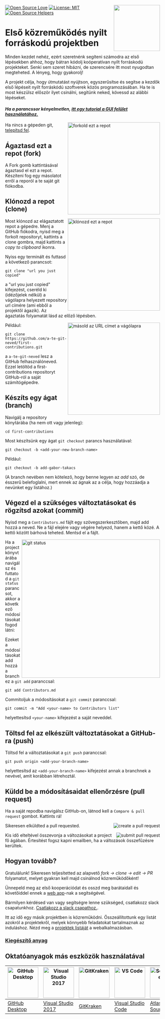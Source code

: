 [![Open Source Love](https://badges.frapsoft.com/os/v1/open-source.svg?v=103)](https://github.com/ellerbrock/open-source-badges/)
[<img align="right" width="150" src="https://firstcontributions.github.io/assets/Readme/join-slack-team.png">](https://join.slack.com/t/firstcontributors/shared_invite/zt-kpbyrmkk-JDkRtchcvRvQ0qK4iPmyvA)
[![License: MIT](https://img.shields.io/badge/License-MIT-green.svg)](https://opensource.org/licenses/MIT)
[![Open Source Helpers](https://www.codetriage.com/roshanjossey/first-contributions/badges/users.svg)](https://www.codetriage.com/roshanjossey/first-contributions)


# Első közreműködés nyilt forráskodú projektben

Minden kezdet nehéz, ezért szeretnénk segíteni számodra az első lépésekben ahhoz, hogy bátran kódolj koóperatívan nyilt forráskodú projekteket. Senki sem szeret hibázni, de szerencsére itt most nyugodtan megteheted. A lényeg, hogy gyakorolj!

A projekt célja, hogy útmutatást nyújtson, egyszerűsítse és segítse a kezdők első lépéseit nyilt forráskódú szoftverek közös programozásában. Ha te is most készülsz először ilyet csinálni, segítünk neked, kövessd az alábbi lépéseket.

#### *Ha a parancssor kényelmetlen, [itt egy tutorial a GUI felület használatához.]( #tutorials-using-other-tools )*

<img align="right" width="300" src="https://firstcontributions.github.io/assets/Readme/fork.png" alt="forkold ezt a repot" />

Ha nincs a gépeden git, [telepítsd fel]( https://help.github.com/articles/set-up-git/).

## Ágaztasd ezt a repot (fork)

A Fork gomb kattintásával ágaztasd el ezt a repot.
Készíteni fog egy másolatot erről a reporól a te saját git fiókodba.

## Klónozd a repot (clone)

<img align="right" width="300" src="https://firstcontributions.github.io/assets/Readme/clone.png" alt="klónozd ezt a repot" />

Most klónozd az elágaztatott repot a gépedre. Menj a GitHub fiókodra, nyisd meg a forkolt repositoryt, kattints a clone gombra, majd kattints a *copy to clipboard* ikonra.

Nyiss egy terminált és futtasd a következő parancsot:

```
git clone "url you just copied"
```
a "url you just copied" kifejezést, cseréld ki (idézőjelek nélkül) a vágólapra helyezett repository url címére (ami ebből a projektől ágazik). Az ágaztatás folyamatát lásd az előző lépésben.

<img align="right" width="300" src="https://firstcontributions.github.io/assets/Readme/copy-to-clipboard.png" alt="másold az URL címet a vágólapra" />

Például:
```
git clone https://github.com/a-te-git-neved/first-contributions.git
```
a `a-te-git-neved` lesz a GitHub felhasználóneved. Ezzel letöltöd a first-contributions repositoryt GitHub-ról a saját számítógépedre.

## Készíts egy ágat (branch)

Navigálj a repository könytárába (ha nem ott vagy jelenleg):

```
cd first-contributions
```
Most készítsünk egy ágat `git checkout` parancs használatával:
```
git checkout -b <add-your-new-branch-name>
```

Például:
```
git checkout -b add-gabor-takacs
```
(A branch nevében nem kötelező, hogy benne legyen az *add* szó, de ésszerű belefoglalni, mert ennek az ágnak az a célja, hogy hozzáadja a nevünket egy listához.)

## Végezd el a szükséges változtatásokat és rögzítsd azokat (commit)

Nyisd meg a `Contributors.md` fájlt egy szövegszerkesztőben, majd add hozzá a neved. Ne a fájl elejére vagy végére helyezd, hanem a kettő közé. A kettő között bárhová teheted. Mentsd el a fájlt.

<img align="right" width="450" src="https://firstcontributions.github.io/assets/Readme/git-status.png" alt="git status" />


Ha a project könyvtárába navigálsz és futtatod a `git status` parancsot, akkor a következő módosításokat fogod látni:


Ezeket a módosításokat add hozzá a branchez a `git add` paranccsal:

```
git add Contributors.md
```

Commitoljuk a módosításokat a `git commit` paranccsal:
```
git commit -m "Add <your-name> to Contributors list"
```
helyettesítsd `<your-name>` kifejezést a saját neveddel.

## Töltsd fel az elkészült változtatásokat a GitHub-ra (push)

Töltsd fel a változtatásokat a `git push` paranccsal:
```
git push origin <add-your-branch-name>
```
helyettesítsd az `<add-your-branch-name>` kifejezést annak a branchnek a nevével, amit korábban létrehoztál.

## Küldd be a módosításaidat ellenőrzésre (pull request)

Ha a saját repodba navigálsz GitHub-on, látnod kell a `Compare & pull request` gombot. Kattints rá!

<img style="float: right;" src="https://firstcontributions.github.io/assets/Readme/compare-and-pull.png" alt="create a pull request" />

Sikeresen elküldted a pull requested.

<img style="float: right;" src="https://firstcontributions.github.io/assets/Readme/submit-pull-request.png" alt="submit pull request" />

Kis idő elteltével összevonja a változásokat a project fő ágában. Értesítést fogsz kapni emailben, ha a változások összefűzésre kerültek.

## Hogyan tovább?

Gratulálunk! Sikeresen teljesítetted az alapvető _fork -> clone -> edit -> PR_ folyamatot, melyet gyakran kell majd csinálnod közreműködőként!

Ünnepeld meg az első kooperációdat és osszd meg barátaidall és követőiddel ennek a [web app](https://firstcontributions.github.io/#social-share)-nak a segítségével.

Bármilyen kérdésed van vagy segítségre lenne szükséged, csatlakozz slack csapatunkhoz. [Csatlakozz a slack csapathoz.](https://join.slack.com/t/firstcontributors/shared_invite/zt-kpbyrmkk-JDkRtchcvRvQ0qK4iPmyvA).

Itt az idő egy másik projektben is közreműködni. Összeállítottunk egy listát azokról a projektekről, melyek könnyebb feladatokat tartalmaznak az induláshoz. Nézd meg a [projektek listáját](https://firstcontributions.github.io/#project-list) a webalkalmazásban.

### [Kiegészítő anyag](../additional-material/git_workflow_scenarios/additional-material.md)


## Oktatóanyagok más eszközök használatával

|<a href="../github-desktop-tutorial.md"><img alt="GitHub Desktop" src="https://desktop.github.com/images/desktop-icon.svg" width="100"></a>|<a href="../github-windows-vs2017-tutorial.md"><img alt="Visual Studio 2017" src="https://upload.wikimedia.org/wikipedia/commons/c/cd/Visual_Studio_2017_Logo.svg" width="100"></a>|<a href="../gitkraken-tutorial.md"><img alt="GitKraken" src="https://firstcontributions.github.io/assets/Readme/assets/gk-icon.png" width="100"></a>|<a href="../github-windows-vs-code-tutorial.md"><img alt="VS Code" src="https://upload.wikimedia.org/wikipedia/commons/2/2d/Visual_Studio_Code_1.18_icon.svg" width=100></a>|<a href="sourcetree-macos-tutorial.md"><img alt="Sourcetree App" src="https://wac-cdn.atlassian.com/dam/jcr:81b15cde-be2e-4f4a-8af7-9436f4a1b431/Sourcetree-icon-blue.svg" width=100></a>|
|---|---|---|---|---|
|[GitHub Desktop](../gui-tool-tutorials/github-desktop-tutorial.md)|[Visual Studio 2017](../gui-tool-tutorials/github-windows-vs2017-tutorial.md)|[GitKraken](../gui-tool-tutorials/gitkraken-tutorial.md)|[Visual Studio Code](../gui-tool-tutorials/github-windows-vs-code-tutorial.md)|[Atlassian Sourcetree](../gui-tool-tutorials/sourcetree-macos-tutorial.md)|
